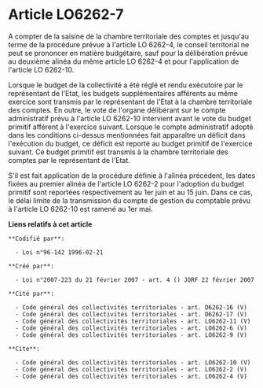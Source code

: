 # Article LO6262-7

A compter de la saisine de la chambre territoriale des comptes et jusqu'au terme de la procédure prévue à l'article LO
6262-4, le conseil territorial ne peut se prononcer en matière budgétaire, sauf pour la délibération prévue au deuxième
alinéa du même article LO 6262-4 et pour l'application de l'article LO 6262-10. 

Lorsque le budget de la collectivité a été réglé et rendu exécutoire par le représentant de l'Etat, les budgets
supplémentaires afférents au même exercice sont transmis par le représentant de l'Etat à la chambre territoriale des comptes.
En outre, le vote de l'organe délibérant sur le compte administratif prévu à l'article LO 6262-10 intervient avant le vote du
budget primitif afférent à l'exercice suivant. Lorsque le compte administratif adopté dans les conditions ci-dessus
mentionnées fait apparaître un déficit dans l'exécution du budget, ce déficit est reporté au budget primitif de l'exercice
suivant. Ce budget primitif est transmis à la chambre territoriale des comptes par le représentant de l'Etat. 

S'il est fait application de la procédure définie à l'alinéa précédent, les dates fixées au premier alinéa de l'article LO
6262-2 pour l'adoption du budget primitif sont reportées respectivement au 1er juin et au 15 juin. Dans ce cas, le délai
limite de la transmission du compte de gestion du comptable prévu à l'article LO 6262-10 est ramené au 1er mai.

**Liens relatifs à cet article**

	**Codifié par**:

	  - Loi n°96-142 1996-02-21

	**Créé par**:

	  - Loi n°2007-223 du 21 février 2007 - art. 4 () JORF 22 février 2007

	**Cité par**:

	  - Code général des collectivités territoriales - art. D6262-16 (V)
	  - Code général des collectivités territoriales - art. D6262-17 (V)
	  - Code général des collectivités territoriales - art. LO6262-11 (V)
	  - Code général des collectivités territoriales - art. LO6262-6 (V)
	  - Code général des collectivités territoriales - art. LO6262-9 (V)

	**Cite**:

	  - Code général des collectivités territoriales - art. LO6262-10 (V)
	  - Code général des collectivités territoriales - art. LO6262-2 (V)
	  - Code général des collectivités territoriales - art. LO6262-4 (V)
